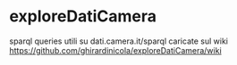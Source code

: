 exploreDatiCamera
=================

sparql queries utili su dati.camera.it/sparql
caricate sul wiki
https://github.com/ghirardinicola/exploreDatiCamera/wiki
